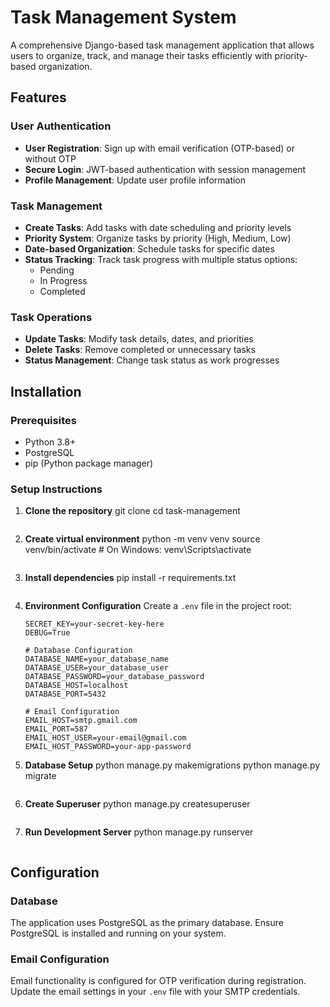 
# Task Management System

A comprehensive Django-based task management application that allows users to organize, track, and manage their tasks efficiently with priority-based organization.

## Features

### User Authentication
- **User Registration**: Sign up with email verification (OTP-based) or without OTP
- **Secure Login**: JWT-based authentication with session management
- **Profile Management**: Update user profile information

### Task Management
- **Create Tasks**: Add tasks with date scheduling and priority levels
- **Priority System**: Organize tasks by priority (High, Medium, Low)
- **Date-based Organization**: Schedule tasks for specific dates
- **Status Tracking**: Track task progress with multiple status options:
  - Pending
  - In Progress
  - Completed



### Task Operations
- **Update Tasks**: Modify task details, dates, and priorities
- **Delete Tasks**: Remove completed or unnecessary tasks
- **Status Management**: Change task status as work progresses




## Installation

### Prerequisites
- Python 3.8+
- PostgreSQL
- pip (Python package manager)

### Setup Instructions

1. **Clone the repository**
   git clone <repository-url>
   cd task-management
   ```

2. **Create virtual environment**
   python -m venv venv
   source venv/bin/activate  # On Windows: venv\Scripts\activate
   ```

3. **Install dependencies**
   pip install -r requirements.txt
   ```

4. **Environment Configuration**
   Create a `.env` file in the project root:
   ```env
   SECRET_KEY=your-secret-key-here
   DEBUG=True
   
   # Database Configuration
   DATABASE_NAME=your_database_name
   DATABASE_USER=your_database_user
   DATABASE_PASSWORD=your_database_password
   DATABASE_HOST=localhost
   DATABASE_PORT=5432
   
   # Email Configuration
   EMAIL_HOST=smtp.gmail.com
   EMAIL_PORT=587
   EMAIL_HOST_USER=your-email@gmail.com
   EMAIL_HOST_PASSWORD=your-app-password
   ```

5. **Database Setup**
   python manage.py makemigrations
   python manage.py migrate
   ```

6. **Create Superuser**
   python manage.py createsuperuser
   ```

7. **Run Development Server**
   python manage.py runserver
   ```

## Configuration

### Database
The application uses PostgreSQL as the primary database. Ensure PostgreSQL is installed and running on your system.

### Email Configuration
Email functionality is configured for OTP verification during registration. Update the email settings in your `.env` file with your SMTP credentials.
